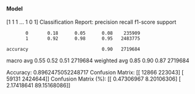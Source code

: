 #### Model
[1 1 1 ... 1 0 1]
Classification Report:
              precision    recall  f1-score   support

           0       0.18      0.05      0.08    235909
           1       0.92      0.98      0.95   2483775

    accuracy                           0.90   2719684
   macro avg       0.55      0.52      0.51   2719684
weighted avg       0.85      0.90      0.87   2719684

Accuracy: 0.8962475052248717
Confusion Matrix:
[[  12866  223043]
 [  59131 2424644]]
Confusion Matrix (%):
[[ 0.47306967  8.20106306]
 [ 2.17418641 89.15168086]]
